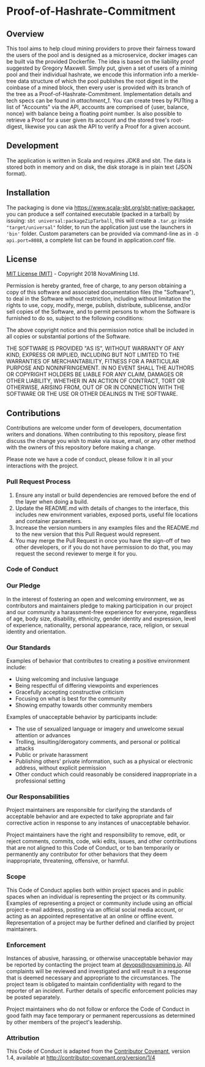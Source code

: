 # Proof-of-Hashrate-Commitment

## Overview

This tool aims to help cloud mining providers to prove their fairness toward the users of the pool and is designed as a microservice, docker images can be built via the provided Dockerfile. The idea is based on the liability proof suggested by Gregory Maxwell. Simply put, given a set of users of a mining pool and their individual hashrate, we encode this information info a merkle-tree data structure of which the pool publishes the root digest in the coinbase of a mined block, then every user is provided with its branch of the tree as a Proof-of-Hashrate-Commitment.
Implementation details and tech specs can be found in _attachment_1_. You can create trees by PUTting a list of "Accounts" via the API, accounts are comprised of {user, balance, nonce} with balance being a floating point number. Is also possible to retrieve a Proof for a user given its account and the stored tree's root-digest, likewise you can ask the API to verify a Proof for a given account.

## Development

The application is written in Scala and requires JDK8 and sbt. The data is stored both in memory and on disk, the disk storage is in plain text (JSON format). 


## Installation

The packaging is done via <https://www.scala-sbt.org/sbt-native-packager>, you can produce a self contained executable (packed in a tarball) by issuing: `sbt universal:packageZipTarball`, this will create a `.tar.gz` inside `"target/universal"` folder, to run the application just use the launchers in `'bin'` folder. Custom parameters can be provided via command-line as in `-D api.port=8088`, a complete list can be found in application.conf file.

## License

[MIT License (MIT)](https://opensource.org/licenses/MIT) - Copyright 2018 NovaMining Ltd.

Permission is hereby granted, free of charge, to any person obtaining a copy of this software and associated documentation files (the "Software"), to deal in the Software without restriction, including without limitation the rights to use, copy, modify, merge, publish, distribute, sublicense, and/or sell copies of the Software, and to permit persons to whom the Software is furnished to do so, subject to the following conditions:

The above copyright notice and this permission notice shall be included in all copies or substantial portions of the Software.

THE SOFTWARE IS PROVIDED "AS IS", WITHOUT WARRANTY OF ANY KIND, EXPRESS OR IMPLIED, INCLUDING BUT NOT LIMITED TO THE WARRANTIES OF MERCHANTABILITY, FITNESS FOR A PARTICULAR PURPOSE AND NONINFRINGEMENT. IN NO EVENT SHALL THE AUTHORS OR COPYRIGHT HOLDERS BE LIABLE FOR ANY CLAIM, DAMAGES OR OTHER LIABILITY, WHETHER IN AN ACTION OF CONTRACT, TORT OR OTHERWISE, ARISING FROM, OUT OF OR IN CONNECTION WITH THE SOFTWARE OR THE USE OR OTHER DEALINGS IN THE SOFTWARE.

## Contributions

Contributions are welcome under form of developers, documentation writers and donations. When contributing to this repository, please first discuss the change you wish to make via issue, email, or any other method with the owners of this repository before making a change.

Please note we have a code of conduct, please follow it in all your interactions with the project.

### Pull Request Process

1. Ensure any install or build dependencies are removed before the end of the layer when doing a build.
2. Update the README.md with details of changes to the interface, this includes new environment variables, exposed ports, useful file locations and container parameters.
3. Increase the version numbers in any examples files and the README.md to the new version that this Pull Request would represent.
4. You may merge the Pull Request in once you have the sign-off of two other developers, or if you do not have permission to do that, you may request the second reviewer to merge it for you.

### Code of Conduct

### Our Pledge

In the interest of fostering an open and welcoming environment, we as contributors and maintainers pledge to making participation in our project and our community a harassment-free experience for everyone, regardless of age, body size, disability, ethnicity, gender identity and expression, level of experience, nationality, personal appearance, race, religion, or sexual identity and orientation.

### Our Standards

Examples of behavior that contributes to creating a positive environment include:

 - Using welcoming and inclusive language
 - Being respectful of differing viewpoints and experiences
 - Gracefully accepting constructive criticism
 - Focusing on what is best for the community
 - Showing empathy towards other community members

Examples of unacceptable behavior by participants include:

 - The use of sexualized language or imagery and unwelcome sexual attention or advances
 - Trolling, insulting/derogatory comments, and personal or political attacks
 - Public or private harassment
 - Publishing others' private information, such as a physical or electronic address, without explicit permission
 - Other conduct which could reasonably be considered inappropriate in a professional setting

### Our Responsabilities

Project maintainers are responsible for clarifying the standards of acceptable behavior and are expected to take appropriate and fair corrective action in response to any instances of unacceptable behavior.

Project maintainers have the right and responsibility to remove, edit, or reject comments, commits, code, wiki edits, issues, and other contributions that are not aligned to this Code of Conduct, or to ban temporarily or permanently any contributor for other behaviors that they deem inappropriate, threatening, offensive, or harmful.

### Scope

This Code of Conduct applies both within project spaces and in public spaces when an individual is representing the project or its community. Examples of representing a project or community include using an official project e-mail address, posting via an official social media account, or acting as an appointed representative at an online or offline event. Representation of a project may be further defined and clarified by project maintainers.

### Enforcement

Instances of abusive, harassing, or otherwise unacceptable behavior may be reported by contacting the project team at [devops@novamining.io](mailto:devops@novamining.io). All complaints will be reviewed and investigated and will result in a response that is deemed necessary and appropriate to the circumstances. The project team is obligated to maintain confidentiality with regard to the reporter of an incident. Further details of specific enforcement policies may be posted separately.

Project maintainers who do not follow or enforce the Code of Conduct in good faith may face temporary or permanent repercussions as determined by other members of the project's leadership.

### Attribution

This Code of Conduct is adapted from the [Contributor Covenant](https://contributor-covenant.org/), version 1.4, available at http://contributor-covenant.org/version/1/4

